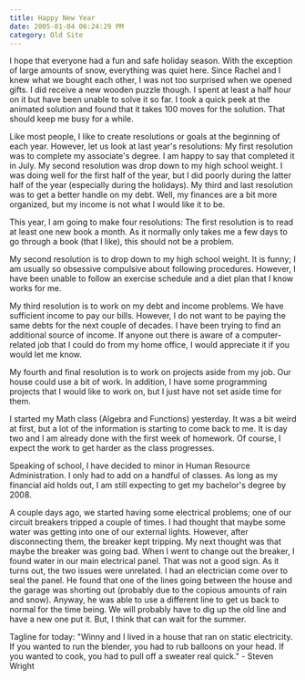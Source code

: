 ```yaml
---
title: Happy New Year
date: 2005-01-04 06:24:29 PM
category: Old Site
---
```


I hope that everyone had a fun and safe holiday season. With the exception of large amounts of snow, everything was quiet here. Since Rachel and I knew what we bought each other, I was not too surprised when we opened gifts. I did receive a new wooden puzzle though. I spent at least a half hour on it but have been unable to solve it so far. I took a quick peek at the animated solution and found that it takes 100 moves for the solution. That should keep me busy for a while.

Like most people, I like to create resolutions or goals at the beginning of each year. However, let us look at last year's resolutions: My first resolution was to complete my associate's degree. I am happy to say that completed it in July. My second resolution was drop down to my high school weight. I was doing well for the first half of the year, but I did poorly during the latter half of the year (especially during the holidays). My third and last resolution was to get a better handle on my debt. Well, my finances are a bit more organized, but my income is not what I would like it to be.

This year, I am going to make four resolutions: The first resolution is to read at least one new book a month. As it normally only takes me a few days to go through a book (that I like), this should not be a problem.

My second resolution is to drop down to my high school weight. It is funny; I am usually so obsessive compulsive about following procedures. However, I have been unable to follow an exercise schedule and a diet plan that I know works for me.

My third resolution is to work on my debt and income problems. We have sufficient income to pay our bills. However, I do not want to be paying the same debts for the next couple of decades. I have been trying to find an additional source of income. If anyone out there is aware of a computer-related job that I could do from my home office, I would appreciate it if you would let me know.

My fourth and final resolution is to work on projects aside from my job. Our house could use a bit of work. In addition, I have some programming projects that I would like to work on, but I just have not set aside time for them.

I started my Math class (Algebra and Functions) yesterday. It was a bit weird at first, but a lot of the information is starting to come back to me. It is day two and I am already done with the first week of homework. Of course, I expect the work to get harder as the class progresses.

Speaking of school, I have decided to minor in Human Resource Administration. I only had to add on a handful of classes. As long as my financial aid holds out, I am still expecting to get my bachelor's degree by 2008.

A couple days ago, we started having some electrical problems; one of our circuit breakers tripped a couple of times. I had thought that maybe some water was getting into one of our external lights. However, after disconnecting them, the breaker kept tripping. My next thought was that maybe the breaker was going bad. When I went to change out the breaker, I found water in our main electrical panel. That was not a good sign. As it turns out, the two issues were unrelated. I had an electrician come over to seal the panel. He found that one of the lines going between the house and the garage was shorting out (probably due to the copious amounts of rain and snow). Anyway, he was able to use a different line to get us back to normal for the time being. We will probably have to dig up the old line and have a new one put it. But, I think that can wait for the summer.

Tagline for today: "Winny and I lived in a house that ran on static electricity. If you wanted to run the blender, you had to rub balloons on your head. If you wanted to cook, you had to pull off a sweater real quick." - Steven Wright
